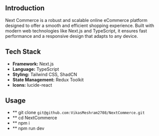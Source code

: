 ## Introduction

Next Commerce is a robust and scalable online eCommerce platform designed to offer a smooth and efficient shopping experience. Built with modern web technologies like Next.js and TypeScript, it ensures fast performance and a responsive design that adapts to any device.

## Tech Stack

- **Framework:** Next.js
- **Language:** TypeScript
- **Styling:** Tailwind CSS, ShadCN
- **State Management:** Redux Toolkit
- **Icons:** lucide-react


## Usage

- ** git clone ``` git@github.com:VikasMeshram2708/NextCommerce.git ```
- ** cd NextCommerce
- ** npm i 
- ** npm run dev